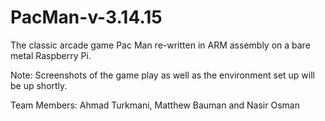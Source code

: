 # PacMan-v-3.14.15

The classic arcade game Pac Man re-written in ARM assembly on a bare metal Raspberry Pi. 


Note: Screenshots of the game play as well as the environment set up will be up shortly.


Team Members: Ahmad Turkmani, Matthew Bauman and Nasir Osman

